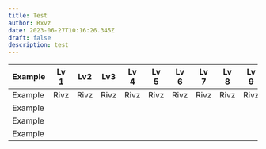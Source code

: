 ```yaml
---
title: Test
author: Rxvz
date: 2023-06-27T10:16:26.345Z
draft: false
description: test
---
```

| Example | Lv 1 | Lv2  | Lv3  | Lv 4 | Lv 5 | Lv 6 | Lv 7 | Lv 8 | Lv 9 |
| ------- | ---- | ---- | ---- | ---- | ---- | ---- | ---- | ---- | ---- |
| Example | Rivz | Rivz | Rivz | Rivz | Rivz | Rivz | Rivz | Rivz | Rivz |
| Example |      |      |      |      |      |      |      |      |      |
| Example |      |      |      |      |      |      |      |      |      |
| Example |      |      |      |      |      |      |      |      |      |
